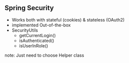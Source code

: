 ##  Spring Security

- Works both with stateful (cookies) & stateless (OAuth2)
- implemented Out-of-the-box
- SecurityUtils
   - getCurrentLogin()
   - isAuthenticated()
   - isUserInRole()

note:
Just need to choose
Helper class
